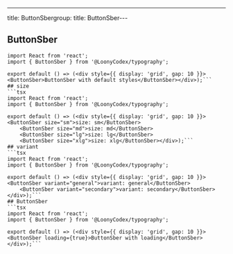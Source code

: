 ---

title: ButtonSbergroup:
title: ButtonSber---

## ButtonSber

```tsx
import React from 'react';
import { ButtonSber } from '@LoonyCodex/typography';

export default () => (<div style={{ display: 'grid', gap: 10 }}>    <ButtonSber>ButtonSber with default styles</ButtonSber></div>);```
## size
```tsx
import React from 'react';
import { ButtonSber } from '@LoonyCodex/typography';

export default () => (<div style={{ display: 'grid', gap: 10 }}>    <ButtonSber size="sm">size: sm</ButtonSber>
    <ButtonSber size="md">size: md</ButtonSber>
    <ButtonSber size="lg">size: lg</ButtonSber>
    <ButtonSber size="xlg">size: xlg</ButtonSber></div>);```
## variant
```tsx
import React from 'react';
import { ButtonSber } from '@LoonyCodex/typography';

export default () => (<div style={{ display: 'grid', gap: 10 }}>    <ButtonSber variant="general">variant: general</ButtonSber>
    <ButtonSber variant="secondary">variant: secondary</ButtonSber></div>);```
## ButtonSber
```tsx
import React from 'react';
import { ButtonSber } from '@LoonyCodex/typography';

export default () => (<div style={{ display: 'grid', gap: 10 }}>    <ButtonSber loading={true}>ButtonSber with loading</ButtonSber></div>);```
```
